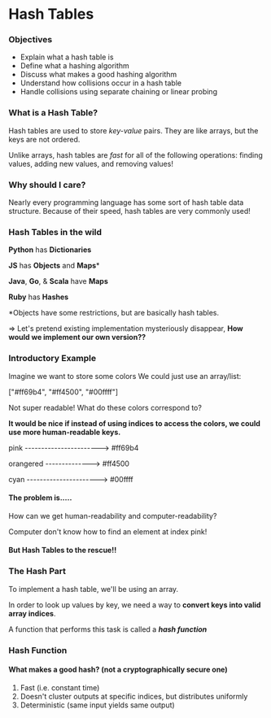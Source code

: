 # Hash Tables

### Objectives

- Explain what a hash table is
- Define what a hashing algorithm
- Discuss what makes a good hashing algorithm
- Understand how collisions occur in a hash table
- Handle collisions using separate chaining or linear probing

### What is a Hash Table?

Hash tables are used to store *key-value* pairs. They are like arrays, but the keys are not ordered.

Unlike arrays, hash tables are *fast* for all of the following operations: finding values, adding new values, and removing values!

### Why should I care?

Nearly every programming language has some sort of hash table data structure. Because of their speed, hash tables are very commonly used!

### Hash Tables in the wild

**Python** has **Dictionaries** 

**JS** has **Objects** and **Maps***

**Java**, **Go**, & **Scala** have **Maps**

**Ruby** has **Hashes**

*Objects have some restrictions, but  are basically hash tables.

=> Let's pretend existing implementation mysteriously disappear, **How would we implement our own version??**

### Introductory Example

Imagine we want to store some colors We could just use an array/list:

["#ff69b4", "#ff4500", "#00ffff"]

Not super readable! What do these colors correspond to?

**It would be nice if instead of using indices to access the colors, we could use more human-readable keys.**

pink -----------------------> #ff69b4

orangered --------------> #ff4500

cyan ----------------------> #00ffff 

#### The problem is.....

How can we get human-readability and computer-readability?

Computer don't know how to find an element at index pink!

#### But Hash Tables to the rescue!!

### The Hash Part

To implement a hash table, we'll be using an array. 

In order to look up values by key, we need a way to **convert keys into valid array indices**.

A function that performs this task is called a ***hash function***

### Hash Function

#### What makes a good hash? (not a cryptographically secure one)

1. Fast (i.e. constant time)
2. Doesn't cluster outputs at specific indices, but distributes uniformly
3. Deterministic (same input yields same output)

